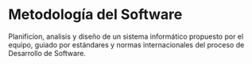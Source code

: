 # Metodología del Software

Planificion, analisis y diseño de un sistema informático propuesto por el equipo, guiado por estándares y normas internacionales del proceso de Desarrollo de Software.
